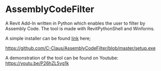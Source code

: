 # **AssemblyCodeFilter**
A Revit Add-In written in Python which enables the user to filter by Assembly Code.
The tool is made with RevitPythonShell and Winforms.

A simple installer can be found [link](https://github.com/C-Claus/AssemblyCodeFilter/blob/master/setup.exe) here;

https://github.com/C-Claus/AssemblyCodeFilter/blob/master/setup.exe

A demonstration of the tool can be found on Youtube: https://youtu.be/P26hZL5vg1k
